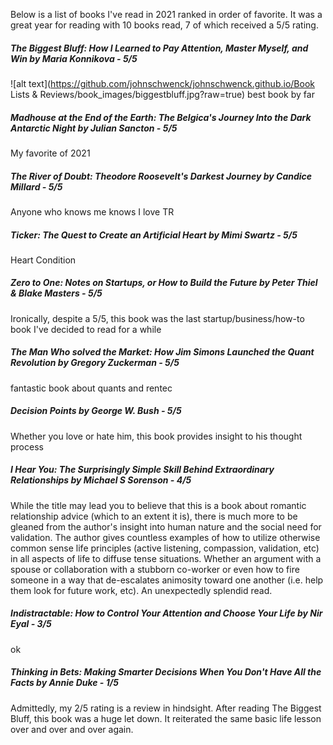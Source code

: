 Below is a list of books I've read in 2021 ranked in order of favorite. It was a great year for reading with 10 books read, 7 of which received a 5/5 rating.

##### The Biggest Bluff: How I Learned to Pay Attention, Master Myself, and Win by Maria Konnikova - 5/5
![alt text](https://github.com/johnschwenck/johnschwenck.github.io/Book Lists & Reviews/book_images/biggestbluff.jpg?raw=true) best book by far

##### Madhouse at the End of the Earth: The Belgica's Journey Into the Dark Antarctic Night by Julian Sancton - 5/5
My favorite of 2021

##### The River of Doubt: Theodore Roosevelt's Darkest Journey by Candice Millard - 5/5
Anyone who knows me knows I love TR

##### Ticker: The Quest to Create an Artificial Heart by Mimi Swartz - 5/5
Heart Condition

##### Zero to One: Notes on Startups, or How to Build the Future by Peter Thiel & Blake Masters - 5/5
Ironically, despite a 5/5, this book was the last startup/business/how-to book I've decided to read for a while

##### The Man Who solved the Market: How Jim Simons Launched the Quant Revolution by Gregory Zuckerman - 5/5
fantastic book about quants and rentec

##### Decision Points by George W. Bush - 5/5
Whether you love or hate him, this book provides insight to his thought process

##### I Hear You: The Surprisingly Simple Skill Behind Extraordinary Relationships by Michael S Sorenson - 4/5
While the title may lead you to believe that this is a book about romantic relationship advice (which to an extent it is), there is much more to be gleaned from the author's insight into human nature and the social need for validation. The author gives countless examples of how to utilize otherwise common sense life principles (active listening, compassion, validation, etc) in all aspects of life to diffuse tense situations. Whether an argument with a spouse or collaboration with a stubborn co-worker or even how to fire someone in a way that de-escalates animosity toward one another (i.e. help them look for future work, etc). An unexpectedly splendid read.

##### Indistractable: How to Control Your Attention and Choose Your Life by Nir Eyal - 3/5
ok

##### Thinking in Bets: Making Smarter Decisions When You Don't Have All the Facts by Annie Duke - 1/5
Admittedly, my 2/5 rating is a review in hindsight. After reading The Biggest Bluff, this book was a huge let down. It reiterated the same basic life lesson over and over and over again. 
